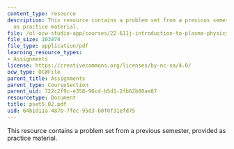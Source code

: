 ```yaml
---
content_type: resource
description: This resource contains a problem set from a previous semester, provided
  as practice material.
file: /ol-ocw-studio-app/courses/22-611j-introduction-to-plasma-physics-i-fall-2006/64b1d11a487b7fec95d3b0f0f31efd75_pset5_02.pdf
file_size: 103874
file_type: application/pdf
learning_resource_types:
- Assignments
license: https://creativecommons.org/licenses/by-nc-sa/4.0/
ocw_type: OCWFile
parent_title: Assignments
parent_type: CourseSection
parent_uid: 722c2f9c-e358-96cd-b5d1-2fb62b80ae87
resourcetype: Document
title: pset5_02.pdf
uid: 64b1d11a-487b-7fec-95d3-b0f0f31efd75
---
```

This resource contains a problem set from a previous semester, provided as practice material.